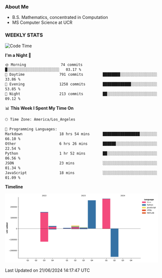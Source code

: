 ### About Me

- B.S. Mathematics, concentrated in Computation
- MS Computer Science at UCR


### WEEKLY STATS
<!--START_SECTION:waka-->
![Code Time](http://img.shields.io/badge/Code%20Time-193%20hrs%206%20mins-blue)

**I'm a Night 🦉** 

```text
🌞 Morning                74 commits          █░░░░░░░░░░░░░░░░░░░░░░░░   03.17 % 
🌆 Daytime                791 commits         ████████░░░░░░░░░░░░░░░░░   33.86 % 
🌃 Evening                1258 commits        █████████████░░░░░░░░░░░░   53.85 % 
🌙 Night                  213 commits         ██░░░░░░░░░░░░░░░░░░░░░░░   09.12 % 
```


📊 **This Week I Spent My Time On** 

```text
🕑︎ Time Zone: America/Los_Angeles

💬 Programming Languages: 
Markdown                 18 hrs 54 mins      █████████████████░░░░░░░░   66.10 % 
Other                    6 hrs 26 mins       ██████░░░░░░░░░░░░░░░░░░░   22.54 % 
Python                   1 hr 52 mins        ██░░░░░░░░░░░░░░░░░░░░░░░   06.56 % 
JSON                     23 mins             ░░░░░░░░░░░░░░░░░░░░░░░░░   01.34 % 
JavaScript               18 mins             ░░░░░░░░░░░░░░░░░░░░░░░░░   01.09 % 
```

**Timeline**

![Lines of Code chart](https://raw.githubusercontent.com/nickocruzm/nickocruzm/main/assets/bar_graph.png)


 Last Updated on 21/06/2024 14:17:47 UTC
<!--END_SECTION:waka-->
